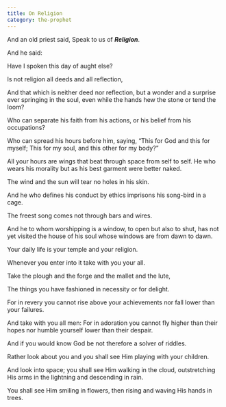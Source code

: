 ```yaml
---
title: On Religion
category: the-prophet
---
```

And an old priest said, Speak to us of **_Religion_**.

And he said:

Have I spoken this day of aught else?

Is not religion all deeds and all reflection,

And that which is neither deed nor reflection, but a wonder and a surprise ever springing in the soul, even while the hands hew the stone or tend the loom?

Who can separate his faith from his actions, or his belief from his occupations?

Who can spread his hours before him, saying, “This for God and this for myself; This for my soul, and this other for my body?”

All your hours are wings that beat through space from self to self. He who wears his morality but as his best garment were better naked.

The wind and the sun will tear no holes in his skin.

And he who defines his conduct by ethics imprisons his song-bird in a cage.

The freest song comes not through bars and wires.

And he to whom worshipping is a window, to open but also to shut, has not yet visited the house of his soul whose windows are from dawn to dawn.

Your daily life is your temple and your religion.

Whenever you enter into it take with you your all.

Take the plough and the forge and the mallet and the lute,

The things you have fashioned in necessity or for delight.

For in revery you cannot rise above your achievements nor fall lower than your failures.

And take with you all men: For in adoration you cannot fly higher than their hopes nor humble yourself lower than their despair.

And if you would know God be not therefore a solver of riddles.

Rather look about you and you shall see Him playing with your children.

And look into space; you shall see Him walking in the cloud, outstretching His arms in the lightning and descending in rain.

You shall see Him smiling in flowers, then rising and waving His hands in trees.
